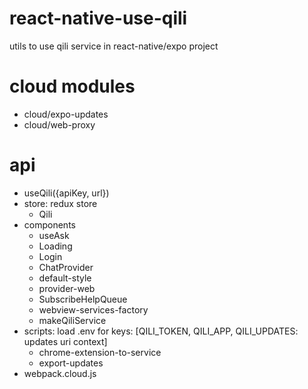 react-native-use-qili
===
utils to use qili service in react-native/expo project

cloud modules
=====
* cloud/expo-updates
* cloud/web-proxy

api
===
* useQili({apiKey, url})
* store: redux store
    * Qili
* components
    * useAsk
    * Loading
    * Login
    * ChatProvider
    * default-style
    * provider-web
    * SubscribeHelpQueue
    * webview-services-factory
    * makeQiliService
* scripts: load .env for keys: [QILI_TOKEN, QILI_APP, QILI_UPDATES: updates uri context]
    * chrome-extension-to-service
    * export-updates
* webpack.cloud.js


